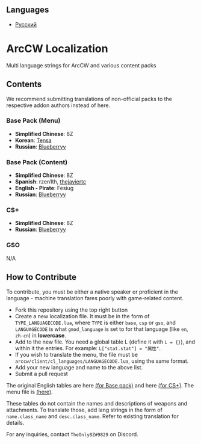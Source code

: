 ## Languages
 - [Русский](https://github.com/TheOnly8Z/ArcCW-Localization/blob/master/README_RU.md)


# ArcCW Localization
Multi language strings for ArcCW and various content packs

## Contents

We recommend submitting translations of non-official packs to the respective addon authors instead of here.

### Base Pack (Menu)

- **Simplified Chinese**: 8Z
- **Korean**: [Tensa](https://github.com/10sa)
- **Russian**: [Blueberryy](https://github.com/Blueberryy)

### Base Pack (Content)

- **Simplified Chinese**: 8Z
- **Spanish**: rzen1th, [thejaviertc](https://github.com/thejaviertc)
- **English - Pirate**: Fesiug
- **Russian**: [Blueberryy](https://github.com/Blueberryy)

### CS+

- **Simplified Chinese**: 8Z
- **Russian**: [Blueberryy](https://github.com/Blueberryy)

### GSO

N/A

## How to Contribute

To contribute, you must be either a native speaker or proficient in the language - machine translation fares poorly with game-related content.

- Fork this repository using the top right button
- Create a new localization file. It must be in the form of `TYPE_LANGUAGECODE.lua`, where `TYPE` is either `base`, `csp` or `gso`, and `LANGUAGECODE` is what `gmod_language` is set to for that language (like `en`, `zh-cn`) in **lowercase**.
- Add to the new file. You need a global table L (define it with `L = {}`), and within it the entries. For example: `L["stat.stat"] = "属性"`.
- If you wish to translate the menu, the file must be `arccw/client/cl_languages/LANGUAGECODE.lua`, using the same format.
- Add your new language and name to the above list.
- Submit a pull request

The original English tables are here [(for Base pack)](https://github.com/HaodongMo/ArcCW/blob/master/lua/arccw/shared/languages/base_en.lua) and here [(for CS+)](https://github.com/HaodongMo/ArcCW-CS-/blob/master/lua/arccw/shared/languages/csp_en.lua). The menu file is [(here)](https://github.com/HaodongMo/ArcCW/blob/master/lua/arccw/client/cl_languages/en.lua).

These tables do not contain the names and descriptions of weapons and attachments. To translate those, add lang strings in the form of `name.class_name` and `desc.class_name`. Refer to existing translation for details.

For any inquiries, contact `TheOnly8Z#9829` on Discord.
